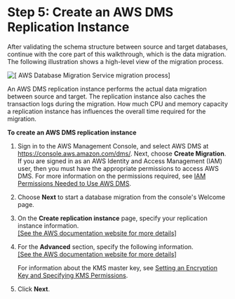 # Step 5: Create an AWS DMS Replication Instance<a name="CHAP_RDSOracle2PostgreSQL.Steps.CreateReplicationInstance"></a>

After validating the schema structure between source and target databases, continue with the core part of this walkthrough, which is the data migration\. The following illustration shows a high\-level view of the migration process\.

![\[ AWS Database Migration Service migration process\]](http://docs.aws.amazon.com/dms/latest/sbs/images/datarep-conceptual2.png)

An AWS DMS replication instance performs the actual data migration between source and target\. The replication instance also caches the transaction logs during the migration\. How much CPU and memory capacity a replication instance has influences the overall time required for the migration\.

**To create an AWS DMS replication instance**

1. Sign in to the AWS Management Console, and select AWS DMS at [https://console\.aws\.amazon\.com/dms/](https://console.aws.amazon.com/dms/)\. Next, choose **Create Migration**\. If you are signed in as an AWS Identity and Access Management \(IAM\) user, then you must have the appropriate permissions to access AWS DMS\. For more information on the permissions required, see [IAM Permissions Needed to Use AWS DMS](http://docs.aws.amazon.com/dms/latest/userguide/CHAP_Security.IAMPermissions.html)\.

1. Choose **Next** to start a database migration from the console's Welcome page\.

1. On the **Create replication instance** page, specify your replication instance information\.    
[\[See the AWS documentation website for more details\]](http://docs.aws.amazon.com/dms/latest/sbs/CHAP_RDSOracle2PostgreSQL.Steps.CreateReplicationInstance.html)

1. For the **Advanced** section, specify the following information\.     
[\[See the AWS documentation website for more details\]](http://docs.aws.amazon.com/dms/latest/sbs/CHAP_RDSOracle2PostgreSQL.Steps.CreateReplicationInstance.html)

   For information about the KMS master key, see [Setting an Encryption Key and Specifying KMS Permissions](http://docs.aws.amazon.com/dms/latest/userguide/CHAP_Security.EncryptionKey.html)\.

1. Click **Next**\.